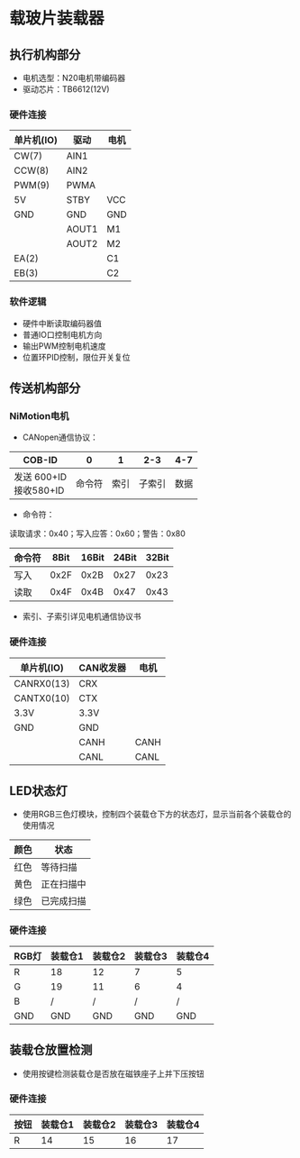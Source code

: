 # 载玻片装载器

## 执行机构部分

- 电机选型：N20电机带编码器
- 驱动芯片：TB6612(12V)

### 硬件连接

| 单片机(IO) | 驱动    | 电机  |
|---------|-------|-----|
| CW(7)   | AIN1  |     |
| CCW(8)  | AIN2  |     |
| PWM(9)  | PWMA  |     |
| 5V      | STBY  | VCC |
| GND     | GND   | GND |
|         | AOUT1 | M1  |
|         | AOUT2 | M2  |
| EA(2)   |       | C1  |
| EB(3)   |       | C2  |

### 软件逻辑

- 硬件中断读取编码器值
- 普通IO口控制电机方向
- 输出PWM控制电机速度
- 位置环PID控制，限位开关复位

## 传送机构部分

### NiMotion电机

- CANopen通信协议：

| COB-ID                 | 0   | 1  | 2-3 | 4-7 |
|------------------------|-----|----|-----|-----|
| 发送 600+ID<br/>接收580+ID | 命令符 | 索引 | 子索引 | 数据  |

- 命令符：

读取请求：0x40；写入应答：0x60；警告：0x80

| 命令符 | 8Bit | 16Bit | 24Bit | 32Bit |
|-----|------|-------|-------|-------|
| 写入  | 0x2F | 0x2B  | 0x27  | 0x23  |
| 读取  | 0x4F | 0x4B  | 0x47  | 0x43  |

- 索引、子索引详见电机通信协议书

### 硬件连接

| 单片机(IO)    | CAN收发器 | 电机   |
|------------|--------|------|
| CANRX0(13) | CRX    |      |
| CANTX0(10) | CTX    |      |
| 3.3V       | 3.3V   |      |
| GND        | GND    |      |
|            | CANH   | CANH |
|            | CANL   | CANL |

## LED状态灯

- 使用RGB三色灯模块，控制四个装载仓下方的状态灯，显示当前各个装载仓的使用情况

| 颜色 | 状态    |
|----|-------|
| 红色 | 等待扫描  |
| 黄色 | 正在扫描中 |
| 绿色 | 已完成扫描 |

### 硬件连接

| RGB灯 | 装载仓1 | 装载仓2 | 装载仓3 | 装载仓4 |
|------|------|------|------|------|
| R    | 18   | 12   | 7    | 5    |
| G    | 19   | 11   | 6    | 4    |
| B    | /    | /    | /    | /    |
| GND  | GND  | GND  | GND  | GND  |

## 装载仓放置检测

- 使用按键检测装载仓是否放在磁铁座子上并下压按钮

### 硬件连接

| 按钮 | 装载仓1 | 装载仓2 | 装载仓3 | 装载仓4 |
|----|------|------|------|------|
| R  | 14   | 15   | 16   | 17   |